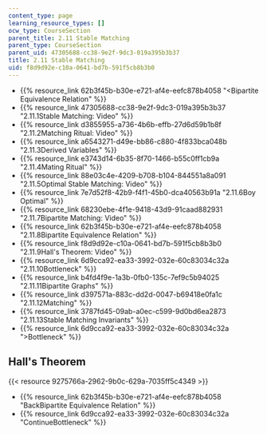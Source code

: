 ```yaml
---
content_type: page
learning_resource_types: []
ocw_type: CourseSection
parent_title: 2.11 Stable Matching
parent_type: CourseSection
parent_uid: 47305688-cc38-9e2f-9dc3-019a395b3b37
title: 2.11 Stable Matching
uid: f8d9d92e-c10a-0641-bd7b-591f5cb8b3b0
---
```


*   {{% resource_link 62b3f45b-b30e-e721-af4e-eefc878b4058 "\<Bipartite Equivalence Relation" %}}
*   {{% resource_link 47305688-cc38-9e2f-9dc3-019a395b3b37 "2.11.1Stable Matching: Video" %}}
*   {{% resource_link d3855955-a736-4b6b-effb-27d6d59b1b8f "2.11.2Matching Ritual: Video" %}}
*   {{% resource_link a6543271-d49e-bb86-c880-4f833bca048b "2.11.3Derived Variables" %}}
*   {{% resource_link e3743d14-6b35-8f70-1466-b55c0ff1cb9a "2.11.4Mating Ritual" %}}
*   {{% resource_link 88e03c4e-4209-b708-b104-844551a8a091 "2.11.5Optimal Stable Matching: Video" %}}
*   {{% resource_link 7e7d52f8-42b9-f4f1-45b0-dca40563b91a "2.11.6Boy Optimal" %}}
*   {{% resource_link 68230ebe-4f1e-9418-43d9-91caad882931 "2.11.7Bipartite Matching: Video" %}}
*   {{% resource_link 62b3f45b-b30e-e721-af4e-eefc878b4058 "2.11.8Bipartite Equivalence Relation" %}}
*   {{% resource_link f8d9d92e-c10a-0641-bd7b-591f5cb8b3b0 "2.11.9Hall's Theorem: Video" %}}
*   {{% resource_link 6d9cca92-ea33-3992-032e-60c83034c32a "2.11.10Bottleneck" %}}
*   {{% resource_link b4fd4f9e-1a3b-0fb0-135c-7ef9c5b94025 "2.11.11Bipartite Graphs" %}}
*   {{% resource_link d397571a-883c-dd2d-0047-b69418e0fa1c "2.11.12Matching" %}}
*   {{% resource_link 3787fd45-09ab-a0ec-c599-9d0bd6ea2873 "2.11.13Stable Matching Invariants" %}}
*   {{% resource_link 6d9cca92-ea33-3992-032e-60c83034c32a "\>Bottleneck" %}}

Hall's Theorem
--------------

{{< resource 9275766a-2962-9b0c-629a-7035ff5c4349 >}}

*   {{% resource_link 62b3f45b-b30e-e721-af4e-eefc878b4058 "BackBipartite Equivalence Relation" %}}
*   {{% resource_link 6d9cca92-ea33-3992-032e-60c83034c32a "ContinueBottleneck" %}}